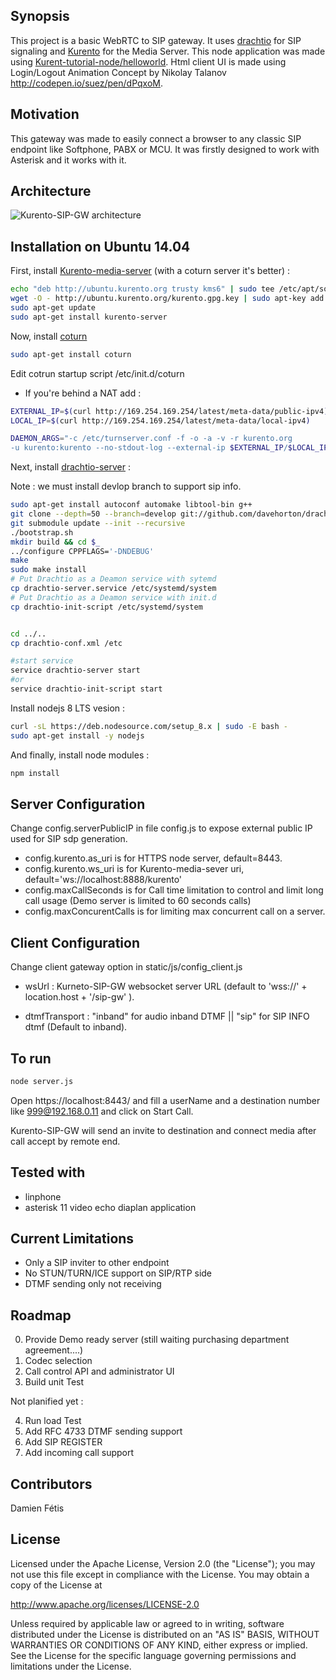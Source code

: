 ## Synopsis

This project is a basic WebRTC to SIP gateway. It uses [drachtio](https://github.com/davehorton/drachtio) for SIP signaling and [Kurento](https://www.kurento.org/) for the Media Server.
This node application was made using [Kurent-tutorial-node/helloworld](https://github.com/Kurento/kurento-tutorial-node/tree/master/kurento-hello-world).
Html client UI is made using Login/Logout Animation Concept by Nikolay Talanov
http://codepen.io/suez/pen/dPqxoM.

## Motivation

This gateway was made to easily connect a browser to any classic SIP endpoint like Softphone, PABX or MCU.
It was firstly designed to work with Asterisk and it works with it.

## Architecture
![Kurento-SIP-GW architecture](https://raw.githubusercontent.com/daimoc/Kurento-SIP-GW/master/archi.png "Kurento-SIP-GW architecture")

## Installation on Ubuntu 14.04

First, install  [Kurento-media-server](https://github.com/Kurento/kurento-media-server) (with a coturn server it's better) :

```bash
echo "deb http://ubuntu.kurento.org trusty kms6" | sudo tee /etc/apt/sources.list.d/kurento.list
wget -O - http://ubuntu.kurento.org/kurento.gpg.key | sudo apt-key add -
sudo apt-get update
sudo apt-get install kurento-server
```

Now, install [coturn](http://doc-kurento.readthedocs.io/en/stable/faq.html)
```bash
sudo apt-get install coturn
```

Edit cotrun startup script /etc/init.d/coturn

* If you're behind a NAT add :
```bash
EXTERNAL_IP=$(curl http://169.254.169.254/latest/meta-data/public-ipv4)
LOCAL_IP=$(curl http://169.254.169.254/latest/meta-data/local-ipv4)

DAEMON_ARGS="-c /etc/turnserver.conf -f -o -a -v -r kurento.org
-u kurento:kurento --no-stdout-log --external-ip $EXTERNAL_IP/$LOCAL_IP"
```


Next, install  [drachtio-server](https://github.com/davehorton/drachtio-server) :

Note : we must install devlop branch to support sip info.

```bash
sudo apt-get install autoconf automake libtool-bin g++
git clone --depth=50 --branch=develop git://github.com/davehorton/drachtio-server.git && cd drachtio-server
git submodule update --init --recursive
./bootstrap.sh
mkdir build && cd $_
../configure CPPFLAGS='-DNDEBUG'
make
sudo make install
# Put Drachtio as a Deamon service with sytemd
cp drachtio-server.service /etc/systemd/system
# Put Drachtio as a Deamon service with init.d
cp drachtio-init-script /etc/systemd/system


cd ../..
cp drachtio-conf.xml /etc

#start service
service drachtio-server start
#or
service drachtio-init-script start
```


Install nodejs 8 LTS vesion :
```bash
curl -sL https://deb.nodesource.com/setup_8.x | sudo -E bash -
sudo apt-get install -y nodejs
```

And finally, install node modules :
```bash
npm install
```

## Server Configuration
Change config.serverPublicIP in file config.js to expose external  public IP used for SIP sdp generation.

* config.kurento.as_uri is for HTTPS node server, default=8443.
* config.kurento.ws_uri is for Kurento-media-sever uri, default='ws://localhost:8888/kurento'
* config.maxCallSeconds is for Call time limitation to control and limit long call usage (Demo server is limited to 60 seconds calls)
* config.maxConcurentCalls is for limiting max concurrent call on a server.

## Client Configuration
Change client gateway option in static/js/config_client.js

* wsUrl : Kurneto-SIP-GW websocket server URL (default to 'wss://' + location.host + '/sip-gw' ).

* dtmfTransport : "inband" for audio inband DTMF || "sip"  for SIP INFO dtmf (Default to inband).


## To run
```bash
node server.js
```

Open https://localhost:8443/ and fill a userName and a destination number like 999@192.168.0.11 and click on Start Call.

Kurento-SIP-GW will send an invite to destination and connect media after call accept by remote end.
## Tested with
* linphone
* asterisk 11 video echo diaplan application

## Current Limitations

* Only a SIP inviter to other endpoint
* No STUN/TURN/ICE support on SIP/RTP side
* DTMF sending only not receiving

## Roadmap

 0. Provide Demo ready server (still waiting  purchasing department agreement....)
 1. Codec selection
 2. Call control API and administrator UI
 3. Build unit Test

Not planified yet :

 4. Run load Test
 5. Add RFC 4733 DTMF sending support
 6. Add SIP REGISTER
 7. Add incoming call support



## Contributors
Damien Fétis

## License

Licensed under the Apache License, Version 2.0 (the "License");
you may not use this file except in compliance with the License.
You may obtain a copy of the License at

   http://www.apache.org/licenses/LICENSE-2.0

Unless required by applicable law or agreed to in writing, software
distributed under the License is distributed on an "AS IS" BASIS,
WITHOUT WARRANTIES OR CONDITIONS OF ANY KIND, either express or implied.
See the License for the specific language governing permissions and
limitations under the License.
